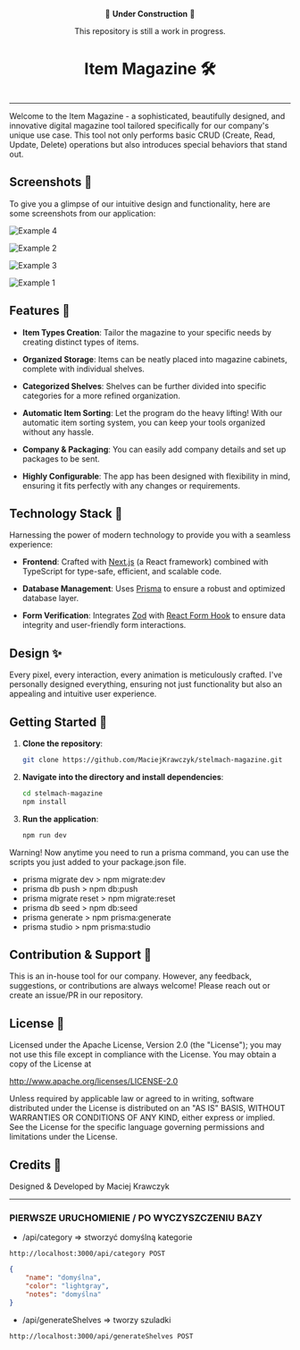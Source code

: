 <div align="center">


🚧 **Under Construction** 🚧

This repository is still a work in progress.

   <h1>Item Magazine 🛠️</h1>
   <img src="examples/logo.png" alt="">
  <hr />
</div>

Welcome to the Item Magazine - a sophisticated, beautifully designed, and innovative digital magazine tool tailored specifically for our company's unique use case. This tool not only performs basic CRUD (Create, Read, Update, Delete) operations but also introduces special behaviors that stand out.

## Screenshots 📸

To give you a glimpse of our intuitive design and functionality, here are some screenshots from our application:

[//]: # (### **Example 4**)
![Example 4](examples/example4.png)

[//]: # (### **Example 2**)
![Example 2](examples/example2.png)

[//]: # (### **Example 4**)
![Example 3](examples/example3.png)

[//]: # (### **Example 1**)
![Example 1](examples/example1.png)

## Features 🌟

- **Item Types Creation**: Tailor the magazine to your specific needs by creating distinct types of items.
  
- **Organized Storage**: Items can be neatly placed into magazine cabinets, complete with individual shelves.
  
- **Categorized Shelves**: Shelves can be further divided into specific categories for a more refined organization.
  
- **Automatic Item Sorting**: Let the program do the heavy lifting! With our automatic item sorting system, you can keep your tools organized without any hassle.
  
- **Company & Packaging**: You can easily add company details and set up packages to be sent.
  
- **Highly Configurable**: The app has been designed with flexibility in mind, ensuring it fits perfectly with any changes or requirements.
  
## Technology Stack 🚀

Harnessing the power of modern technology to provide you with a seamless experience:
- **Frontend**: Crafted with [Next.js](https://nextjs.org/) (a React framework) combined with TypeScript for type-safe, efficient, and scalable code.
  
- **Database Management**: Uses [Prisma](https://www.prisma.io/) to ensure a robust and optimized database layer.
  
- **Form Verification**: Integrates [Zod](https://github.com/colinhacks/zod) with [React Form Hook](https://react-hook-form.com/) to ensure data integrity and user-friendly form interactions.

## Design ✨

Every pixel, every interaction, every animation is meticulously crafted. I've personally designed everything, ensuring not just functionality but also an appealing and intuitive user experience.

## Getting Started 🚀

1. **Clone the repository**:
   ```bash
   git clone https://github.com/MaciejKrawczyk/stelmach-magazine.git
   ```

2. **Navigate into the directory and install dependencies**:
   ```bash
   cd stelmach-magazine
   npm install
   ```

3. **Run the application**:
   ```bash
   npm run dev
   ```

Warning!
Now anytime you need to run a prisma command, you can use the scripts you just added to your package.json file.
 - prisma migrate dev > npm migrate:dev
 - prisma db push > npm db:push
 - prisma migrate reset > npm migrate:reset
 - prisma db seed > npm db:seed
 - prisma generate > npm prisma:generate
 - prisma studio > npm prisma:studio

## Contribution & Support 🤝

This is an in-house tool for our company. However, any feedback, suggestions, or contributions are always welcome! Please reach out or create an issue/PR in our repository.

## License 📜

Licensed under the Apache License, Version 2.0 (the "License");
you may not use this file except in compliance with the License.
You may obtain a copy of the License at

   http://www.apache.org/licenses/LICENSE-2.0

Unless required by applicable law or agreed to in writing, software
distributed under the License is distributed on an "AS IS" BASIS,
WITHOUT WARRANTIES OR CONDITIONS OF ANY KIND, either express or implied.
See the License for the specific language governing permissions and
limitations under the License.

## Credits 💼

Designed & Developed by Maciej Krawczyk

 --- 

### PIERWSZE URUCHOMIENIE / PO WYCZYSZCZENIU BAZY
 - /api/category => stworzyć domyślną kategorie
```http request
http://localhost:3000/api/category POST
```
```json
{
    "name": "domyślna",
    "color": "lightgray",
    "notes": "domyślna"
}
```
 - /api/generateShelves => tworzy szuladki
```http request
http://localhost:3000/api/generateShelves POST
```